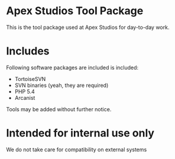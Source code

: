 Apex Studios Tool Package
=========================

This is the tool package used at Apex Studios for day-to-day work.

Includes
========

Following software packages are included is included:

 - TortoiseSVN
 - SVN binaries (yeah, they are required)
 - PHP 5.4
 - Arcanist

Tools may be added without further notice.

Intended for internal use only
==============================

We do not take care for compatibility on external systems

